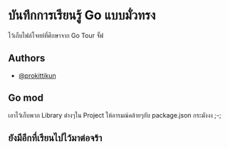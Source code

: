 # บันทึกการเรียนรู้ Go แบบมั่วทรง
ไว้เก็บไฟล์โจทย์ที่ศึกษาจาก Go Tour จั๊ฟ



## Authors

- [@prokittikun](https://www.github.com/prokittikun)


## Go mod
เอาไว้เก็บพวก Library ต่างๆใน Project ให้อารมณ์คล้ายๆกับ package.json กระมังงง ;-;
## ยังมีอีกที่เรียนไปไว้มาต่อจร้า


